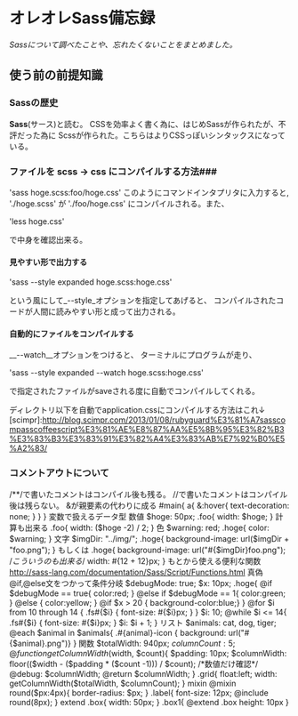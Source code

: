 # オレオレSass備忘録

_Sassについて調べたことや、忘れたくないことをまとめました。_

## 使う前の前提知識

### Sassの歴史

__Sass__(サース)と読む。
  CSSを効率よく書く為に、はじめSassが作られたが、不評だった為に
Scssが作られた。こちらはよりCSSっぽいシンタックスになっている。

### ファイルを scss -> css にコンパイルする方法###

'sass hoge.scss:foo/hoge.css'
このようにコマンドインタプリタに入力すると,
  './hoge.scss' が './foo/hoge.css'
にコンパイルされる。また、

'less hoge.css'

で中身を確認出来る。

#### 見やすい形で出力する

'sass --style expanded hoge.scss:hoge.css'

という風にして_--style_オプションを指定してあげると、
コンパイルされたコードが人間に読みやすい形と成って出力される。

#### 自動的にファイルをコンパイルする

__--watch__オプションをつけると、
ターミナルにプログラムが走り、

'sass --style expanded --watch hoge.scss:hoge.css'

で指定されたファイルがsaveされる度に自動でコンパイルしてくれる。

ディレクトリ以下を自動でapplication.cssにコンパイルする方法はこれ↓
[scimpr]:http://blog.scimpr.com/2013/01/08/rubyguard%E3%81%A7sasscompasscoffeescript%E3%81%AE%E8%87%AA%E5%8B%95%E3%82%B3%E3%83%B3%E3%83%91%E3%82%A4%E3%83%AB%E7%92%B0%E5%A2%83/

### コメントアウトについて
/**/で書いたコメントはコンパイル後も残る。
//で書いたコメントはコンパイル後は残らない。
&が親要素の代わりに成る
#main{
  a{
    &:hover{
      text-decoration: none;
    }
  }
}
変数で扱えるデータ型
数値
$hoge: 50px;
.foo{
  width: $hoge;
}
  計算も出来る
  .foo{
    width: ($hoge -2) / 2;
  }
色
$warning: red;
.hoge{
  color: $warning;
}
文字
$imgDir: "../img/";
.hoge{
  background-image: url($imgDir + "foo.png");
}
もしくは
.hoge{
  background-image: url("#{$imgDir}foo.png");
  /*こういうのも出来る*/
  width: #{12 + 12}px;
}
もとから使える便利な関数
http://sass-lang.com/documentation/Sass/Script/Functions.html
真偽
@if,@else文をつかって条件分岐
$debugMode: true;
$x: 10px;
.hoge{
  @if $debugMode == true{
    color:red;
  } @else if $debugMode == 1{
    color:green;
  } @else {
    color:yellow;
  }
  @if $x > 20 { background-color:blue;}
}
@for $i from 10 through 14 {
  .fs#{$i} { font-size: #{$i}px; }
}
$i: 10;
@while $i <= 14{
  .fs#{$i} { font-size: #{$i}px; }
  $i: $i + 1;
}
リスト
$animals: cat, dog, tiger;
@each $animal in $animals{
  .#{animal}-icon { background: url("#{$animal}.png")}
}
関数
$totalWidth: 940px;
$columnCount: 5;
@function getColumnWidth($width, $count){
$padding: 10px;
$columnWidth: floor(($width - ($padding * ($count -1))) / $count);
  /*数値だけ確認*/
  @debug: $columnWidth;
  @return $columnWidth;
}
.grid{
  float:left;
  width: getColumnWidth($totalWidth, $columnCount);
}
mixin
@mixin round($px:4px){
  border-radius: $px;
}
.label{
  font-size: 12px;
  @include round(8px);
}
extend
.box{
  width: 50px;
}
.box1{
  @extend .box
  height: 10px
}